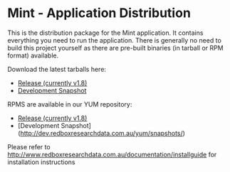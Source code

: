 Mint - Application Distribution  
====================

This is the distribution package for the Mint application. It contains everything you need to run the application. There is generally no need to build this project yourself as there are pre-built binaries (in tarball or RPM format) available.

Download the latest tarballs here:
* [Release (currently v1.8)](http://dev.redboxresearchdata.com.au/nexus/service/local/artifact/maven/redirect?r=releases&g=com.googlecode.redbox-mint&a=mint-distro&v=LATEST&c=build&e=tar.gz)
* [Development Snapshot](http://dev.redboxresearchdata.com.au/nexus/service/local/artifact/maven/redirect?r=snapshots&g=com.googlecode.redbox-mint&a=mint-distro&v=LATEST&c=build&e=tar.gz)

RPMS are available in our YUM repository:
* [Release (currently v1.8)](http://dev.redboxresearchdata.com.au/yum/releases/)
* [Development Snapshot] (http://dev.redboxresearchdata.com.au/yum/snapshots/)

Please refer to http://www.redboxresearchdata.com.au/documentation/installguide for installation instructions
